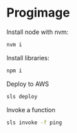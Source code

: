 # Progimage 

Install node with nvm:
```bash
nvm i
```
Install libraries: 
```bash
npm i
```
Deploy to AWS

```bash
sls deploy
```
Invoke a function

```bash
sls invoke -f ping
```
